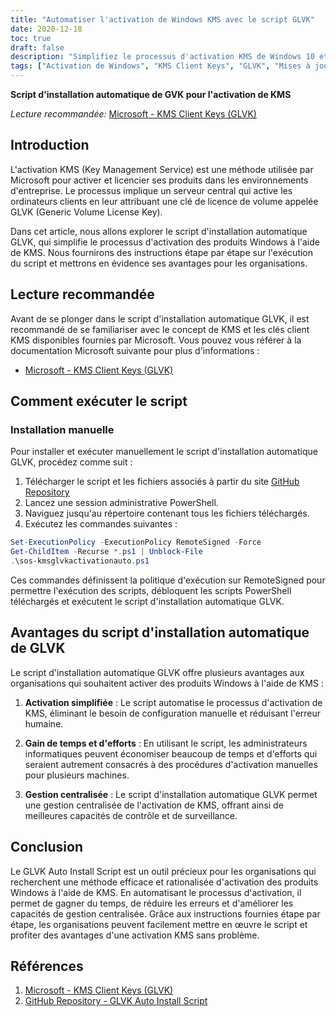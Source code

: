 ```yaml
---
title: "Automatiser l'activation de Windows KMS avec le script GLVK"
date: 2020-12-18
toc: true
draft: false
description: "Simplifiez le processus d'activation KMS de Windows 10 et Windows 11 en utilisant le script d'installation automatique GLVK de SimeonOnSecurity, et apprenez-en plus sur KMS et les clés client GLVK en consultant les lectures recommandées par Microsoft."
tags: ["Activation de Windows", "KMS Client Keys", "GLVK", "Mises à jour de Windows", "Conformité", "Script Powershell", "Key Management Service", "Licences en volume", "Activation de l'entreprise", "Key Management Server", "Automatisation", "Produits Microsoft", "Système d'exploitation", "Logiciel", "Environnements d'entreprise", "Powershell administratif", "Dépôt GitHub", "Scripting", "Cybersécurité", "SimeonOnSecurity", "Activation du KMS", "GLVK Auto Install Script", "Produits Windows", "entreprise", "gestion centralisée", "gain de temps", "Administration informatique", "activation simplifiée", "sans problème", "la productivité", "réduction des erreurs", "les capacités de surveillance", "efficiency", "activation du logiciel", "clé de licence en volume", "script automation", "Gestion des technologies de l'information", "processus d'activation", "licences de logiciels", "license management", "outil d'activation", "déploiement de logiciels", "Productivité informatique"]
---
```


**Script d'installation automatique de GVK pour l'activation de KMS**

*Lecture recommandée:* [Microsoft - KMS Client Keys (GLVK)](https://docs.microsoft.com/en-us/windows-server/get-started/kmsclientkeys)

## Introduction

L'activation KMS (Key Management Service) est une méthode utilisée par Microsoft pour activer et licencier ses produits dans les environnements d'entreprise. Le processus implique un serveur central qui active les ordinateurs clients en leur attribuant une clé de licence de volume appelée GLVK (Generic Volume License Key).

Dans cet article, nous allons explorer le script d'installation automatique GLVK, qui simplifie le processus d'activation des produits Windows à l'aide de KMS. Nous fournirons des instructions étape par étape sur l'exécution du script et mettrons en évidence ses avantages pour les organisations.

## Lecture recommandée

Avant de se plonger dans le script d'installation automatique GLVK, il est recommandé de se familiariser avec le concept de KMS et les clés client KMS disponibles fournies par Microsoft. Vous pouvez vous référer à la documentation Microsoft suivante pour plus d'informations :

- [Microsoft - KMS Client Keys (GLVK)](https://docs.microsoft.com/en-us/windows-server/get-started/kmsclientkeys)

## Comment exécuter le script

### Installation manuelle

Pour installer et exécuter manuellement le script d'installation automatique GLVK, procédez comme suit :

1. Télécharger le script et les fichiers associés à partir du site [GitHub Repository](https://github.com/simeononsecurity/KMS-Auto-PS/archive/main.zip)
2. Lancez une session administrative PowerShell.
3. Naviguez jusqu'au répertoire contenant tous les fichiers téléchargés.
4. Exécutez les commandes suivantes :

```powershell
Set-ExecutionPolicy -ExecutionPolicy RemoteSigned -Force
Get-ChildItem -Recurse *.ps1 | Unblock-File
.\sos-kmsglvkactivationauto.ps1
```

Ces commandes définissent la politique d'exécution sur RemoteSigned pour permettre l'exécution des scripts, débloquent les scripts PowerShell téléchargés et exécutent le script d'installation automatique GLVK.

## Avantages du script d'installation automatique de GLVK

Le script d'installation automatique GLVK offre plusieurs avantages aux organisations qui souhaitent activer des produits Windows à l'aide de KMS :

1. **Activation simplifiée** : Le script automatise le processus d'activation de KMS, éliminant le besoin de configuration manuelle et réduisant l'erreur humaine.

2. **Gain de temps et d'efforts** : En utilisant le script, les administrateurs informatiques peuvent économiser beaucoup de temps et d'efforts qui seraient autrement consacrés à des procédures d'activation manuelles pour plusieurs machines.

3. **Gestion centralisée** : Le script d'installation automatique GLVK permet une gestion centralisée de l'activation de KMS, offrant ainsi de meilleures capacités de contrôle et de surveillance.

## Conclusion

Le GLVK Auto Install Script est un outil précieux pour les organisations qui recherchent une méthode efficace et rationalisée d'activation des produits Windows à l'aide de KMS. En automatisant le processus d'activation, il permet de gagner du temps, de réduire les erreurs et d'améliorer les capacités de gestion centralisée. Grâce aux instructions fournies étape par étape, les organisations peuvent facilement mettre en œuvre le script et profiter des avantages d'une activation KMS sans problème.

## Références

1. [Microsoft - KMS Client Keys (GLVK)](https://docs.microsoft.com/en-us/windows-server/get-started/kmsclientkeys)
2. [GitHub Repository - GLVK Auto Install Script](https://github.com/simeononsecurity/KMS-Auto-PS/archive/main.zip)
